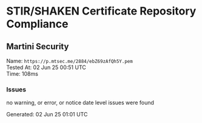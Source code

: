 # STIR/SHAKEN Certificate Repository Compliance

## Martini Security

Name: `https://p.mtsec.me/2884/ebZ69zAfQh5Y.pem`\
Tested At: 02 Jun 25 00:51 UTC\
Time: 108ms

### Issues

no warning, or error, or notice date level issues were found

Generated: 02 Jun 25 01:01 UTC